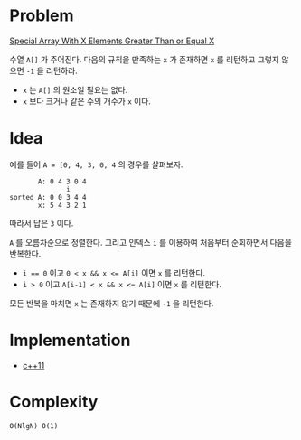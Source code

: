 # Problem

[Special Array With X Elements Greater Than or Equal X](https://leetcode.com/problems/special-array-with-x-elements-greater-than-or-equal-x/)

수열 `A[]` 가 주어진다. 다음의 규칙을 만족하는 `x` 가 존재하면
`x` 를 리턴하고 그렇지 않으면 `-1` 을 리턴하라.

* `x` 는 `A[]` 의 원소일 필요는 없다.
* `x` 보다 크거나 같은 수의 개수가 `x` 이다.

# Idea

예를 들어 `A = [0, 4, 3, 0, 4` 의 경우를 살펴보자.

```
       A: 0 4 3 0 4
              i
sorted A: 0 0 3 4 4
       x: 5 4 3 2 1
```

따라서 답은 `3` 이다.

`A` 를 오름차순으로 정렬한다. 그리고 인덱스 `i` 를 이용하여
처음부터 순회하면서 다음을 반복한다.

* `i == 0` 이고 `0 < x && x <= A[i]` 이면 `x` 를 리턴한다.
* `i > 0` 이고 `A[i-1] < x && x <= A[i]` 이면 `x`  를 리턴한다.

모든 반복을 마치면 `x` 는 존재하지 않기 때문에 `-1` 을 리턴한다.

# Implementation

* [c++11](a.cpp)

# Complexity

```
O(NlgN) O(1)
```
